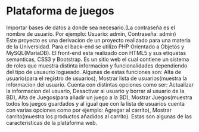 # Plataforma de juegos 
Importar bases de datos a donde sea necesario.(La contraseña es el nombre de usuario. Por ejemplo: Usuario: admin, Contraseña: admin)<br>
Este proyecto es una derivacion de un proyecto realizado para una materia de la Universidad. Para el back-end se utilizo PHP Orientado a Objetos y MySQL(MariaDB). El front-end esta realizado con HTML5 y sus etiquetas semanticas, CSS3 y Bootstrap. Es un sitio web el cual contiene un sistema de roles que muestra distinta informacion y funcionalidades dependiendo del tipo de usuaurio logueado. Algunas de estas funciones son: Alta de usuario(para el registro de usuarios), Mostrar lista de usuarios(muestra la informacion del usuario. Cuenta con distintas opciones como ser: Actualizar la informacion del usuario, Desactivar al usuario y borrar al usuario de la BD), Alta de Juegos(para añadir un juego a la BD), Mostrar Juegos(muestra todos los juegos guardados y al igual que con la lista de usuarios cuenta con varias opciones como por ejemplo: Agregar al carrito), Mostrar carrito(muestra los productos añadidos al carrito). Estas son algunas de las caracteristicas de la plataforma web.
